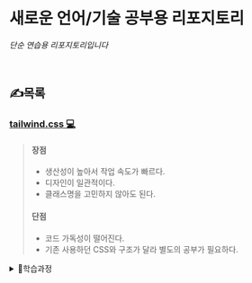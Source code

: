 # 새로운 언어/기술 공부용 리포지토리

*단순 연습용 리포지토리입니다* <br>

<br>

## ✍목록
### [tailwind.css 💻](https://tailwindcss.com/)
> #### 장점
> - 생산성이 높아서 작업 속도가 빠르다.
> - 디자인이 일관적이다.
> - 클래스명을 고민하지 않아도 된다.
>
> #### 단점
> - 코드 가독성이 떨어진다.
> - 기존 사용하던 CSS와 구조가 달라 별도의 공부가 필요하다.
>
  <details>
      <summary>📖학습과정</summary> 
    
      basic01 - tailwind의 기본 단위, bg, rounded, w h p m, 글자변경, flex, hover, group 사용법
      
  </details>





